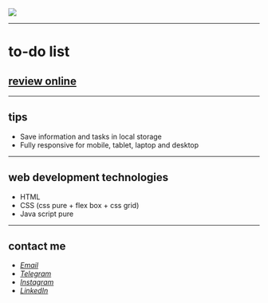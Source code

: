 <div>
  <img src="https://user-images.githubusercontent.com/122552232/212491357-2706fa3d-9a0f-4b31-92ab-1b0b93673506.png">
</div>

---
# to-do list
## [review online](https://javadbahrami-todo-list.netlify.app/)
---
## tips
* Save information and tasks in local storage
* Fully responsive for mobile, tablet, laptop and desktop
---
## web development technologies
* HTML
* CSS (css pure + flex box + css grid)
* Java script pure
---
## contact me
* *[Email](mailto:javadev14bh@gmail.com)*
* *[Telegram](https://t.me/LjvdL/)*
* *[Instagram](https://instagram.com/javad_bh/)*
* *[LinkedIn](https://www.linkedin.com/in/javad-bahrami-79b349259/)*

